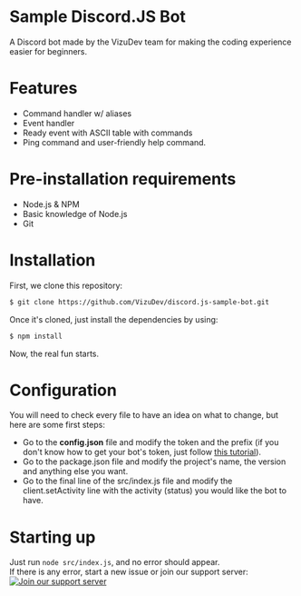 # Sample Discord.JS Bot
A Discord bot made by the VizuDev team for making the coding experience easier for beginners.

# Features
- Command handler w/ aliases
- Event handler
- Ready event with ASCII table with commands
- Ping command and user-friendly help command.

# Pre-installation requirements
- Node.js & NPM
- Basic knowledge of Node.js
- Git

# Installation

First, we clone this repository:
```bash 
$ git clone https://github.com/VizuDev/discord.js-sample-bot.git
```

Once it's cloned, just install the dependencies by using:
```bash
$ npm install
```

Now, the real fun starts.

# Configuration
You will need to check every file to have an idea on what to change, but here are some first steps:
- Go to the **config.json** file and modify the token and the prefix (if you don't know how to get your bot's token, just follow [this tutorial](https://github.com/reactiflux/discord-irc/wiki/Creating-a-discord-bot-&-getting-a-token)).
- Go to the package.json file and modify the project's name, the version and anything else you want.
- Go to the final line of the src/index.js file and modify the client.setActivity line with the activity (status) you would like the bot to have.

# Starting up
Just run `node src/index.js`, and no error should appear.  
If there is any error, start a new issue or join our support server:  
    <a href="https://discord.gg/3xuwSU6"><img src="https://discordapp.com/api/guilds/530787984786587650/widget.png?style=banner4" alt="Join our support server"/></a>